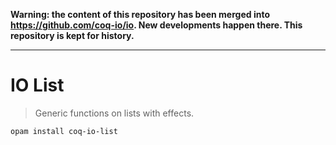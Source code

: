 **Warning: the content of this repository has been merged into https://github.com/coq-io/io. New developments happen there. This repository is kept for history.**

---

# IO List
> Generic functions on lists with effects.

    opam install coq-io-list
